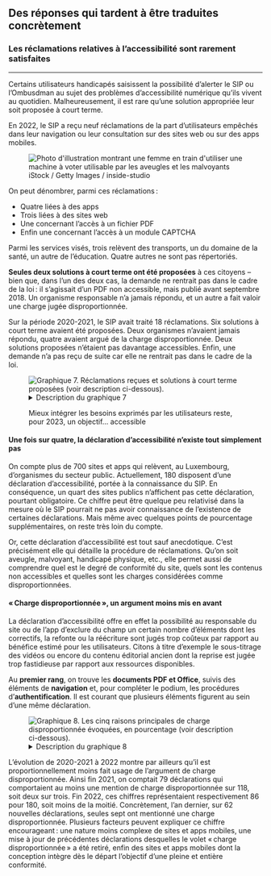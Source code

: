 <script src="../../../../content/news/2023-02-24-complaints2022.js"></script>

<h2>Des réponses qui tardent à être traduites concrètement</h2>
            <h3>Les réclamations relatives à l’accessibilité sont rarement satisfaites</h3>
            <hr>
            <div class="intro">
                <p>Certains utilisateurs handicapés saisissent la possibilité d’alerter le SIP ou l’Ombusdman au sujet des problèmes d’accessibilité numérique qu’ils vivent au quotidien. Malheureusement, il est rare qu’une solution appropriée leur soit proposée à court terme.</p>
            </div>
            <p>En 2022, le SIP a reçu neuf réclamations de la part d’utilisateurs empêchés dans leur navigation ou leur consultation sur des sites web ou sur des apps mobiles.</p>
            <figure class="pic">
                <img src="../../../../content/news/img/iStock2.jpg" alt="Photo d'illustration montrant une femme en train d'utiliser une machine à voter utilisable par les aveugles et les malvoyants">
                <figcaption>iStock / Getty Images / inside-studio</figcaption>
            </figure>
            <p>On peut dénombrer, parmi ces réclamations&#8239;:</p>
            <ul>
                <li>Quatre liées à des apps</li>
                <li>Trois liées à des sites web</li>
                <li>Une concernant l’accès à un fichier PDF</li>
                <li>Enfin une concernant l’accès à un module CAPTCHA</li>
            </ul>
            <p>Parmi les services visés, trois relèvent des transports, un du domaine de la santé, un autre de l’éducation. Quatre autres ne sont pas répertoriés.</p>
            <p><strong>Seules deux solutions à court terme ont été proposées</strong> à ces citoyens – bien que, dans l’un des deux cas, la demande ne rentrait pas dans le cadre de la loi&#8239;: il s’agissait d’un PDF non accessible, mais publié avant septembre 2018. Un organisme responsable n’a jamais répondu, et un autre a fait valoir une charge jugée disproportionnée.</p>
            <p>Sur la période 2020-2021, le SIP avait traité 18 réclamations. Six solutions à court terme avaient été proposées. Deux organismes n’avaient jamais répondu, quatre avaient argué de la charge disproportionnée. Deux solutions proposées n’étaient pas davantage accessibles. Enfin, une demande n’a pas reçu de suite car elle ne rentrait pas dans le cadre de la loi.</p>
            <figure class="chart">
                <div id="complaints">
                    <img src="../../../../content/news/img/complaints.svg" alt="Graphique 7. Réclamations reçues et solutions à court terme proposées (voir description ci-dessous).">
                </div>
                <details>
                    <summary>Description du graphique 7</summary>
                    <p>Ce diagramme en barres présente la somme des réclamations reçues par le Service Information et Presse dans le cadre de problèmes d'accessibilité numérique, soit 18 en 2020 - 2021 et neuf en 2022. Respectivement, six, puis deux solutions à court terme ont été proposées.</p>
                </details>
                <p>Mieux intégrer les besoins exprimés par les utilisateurs reste, pour 2023, un objectif... accessible</p>
            </figure>
            <h4>Une fois sur quatre, la déclaration d’accessibilité n’existe tout simplement pas</h4>
            <p>On compte plus de 700 sites et apps qui relèvent, au Luxembourg, d’organismes du secteur public. Actuellement, 180 disposent d’une déclaration d’accessibilité, portée à la connaissance du SIP. En conséquence, un quart des sites publics n’affichent pas cette déclaration, pourtant obligatoire. Ce chiffre peut être quelque peu relativisé dans la mesure où le SIP pourrait ne pas avoir connaissance de l’existence de certaines déclarations. Mais même avec quelques points de pourcentage supplémentaires, on reste très loin du compte.</p>
            <p>Or, cette déclaration d’accessibilité est tout sauf anecdotique. C’est précisément elle qui détaille la procédure de réclamations. Qu’on soit aveugle, malvoyant, handicapé physique, etc., elle permet aussi de comprendre quel est le degré de conformité du site, quels sont les contenus non accessibles et quelles sont les charges considérées comme disproportionnées.</p>
            <h4>«&#8239;Charge disproportionnée&#8239;», un argument moins mis en avant</h4>
            <p>La déclaration d’accessibilité offre en effet la possibilité au responsable du site ou de l’app d’exclure du champ un certain nombre d’éléments dont les correctifs, la refonte ou la réécriture sont jugés trop coûteux par rapport au bénéfice estimé pour les utilisateurs. Citons à titre d’exemple le sous-titrage des vidéos ou encore du contenu éditorial ancien dont la reprise est jugée trop fastidieuse par rapport aux ressources disponibles.</p>
            <p>Au <strong>premier rang</strong>, on trouve les <strong>documents PDF et Office</strong>, suivis des éléments de <strong>navigation</strong> et, pour compléter le podium, les procédures d’<strong>authentification</strong>. Il est courant que plusieurs éléments figurent au sein d’une même déclaration.</p>
            <figure class="chart">
                <div id="burden">
                    <img src="../../../../content/news/img/burden.svg" alt="Graphique 8. Les cinq raisons principales de charge disproportionnée évoquées, en pourcentage (voir description ci-dessous).">
                </div>
                <details>
                    <summary>Description du graphique 8</summary>
                    <p>Ce diagramme en barres présente, en pourcentage, les principales raisons de charge disproportionnée mises en avant dans les déclarations d'accessibilité. Les documents PDF ou Office sont l'élément le plus cité dans ce cas.</p>
                </details>
            </figure>
            <p>L’évolution de 2020-2021 à 2022 montre par ailleurs qu’il est proportionnellement moins fait usage de l’argument de charge disproportionnée. Ainsi fin 2021, on comptait 79 déclarations qui comportaient au moins une mention de charge disproportionnée sur 118, soit deux sur trois. Fin 2022, ces chiffres représentaient respectivement 86 pour 180, soit moins de la moitié. Concrètement, l’an dernier, sur 62 nouvelles déclarations, seules sept ont mentionné une charge disproportionnée. Plusieurs facteurs peuvent expliquer ce chiffre encourageant&#8239;: une nature moins complexe de sites et apps mobiles, une mise à jour de précédentes déclarations desquelles le volet «&#8239;charge disproportionnée&#8239;» a été retiré, enfin des sites et apps mobiles dont la conception intègre dès le départ l’objectif d’une pleine et entière conformité.</p>
            <!--
            <aside class="more">
                <h5>Sur le même sujet</h5>
                <ul>
                    <li><a href="2023-02-20-rapport2022.html">L’accessibilité numérique progresse lentement... mais sûrement</a></li>
                    <li><a href="2023-02-27-european_accessibility_act.html">Pour le secteur privé aussi, il est grand temps de s’y mettre</a></li>
                </ul>
            </aside>
            -->